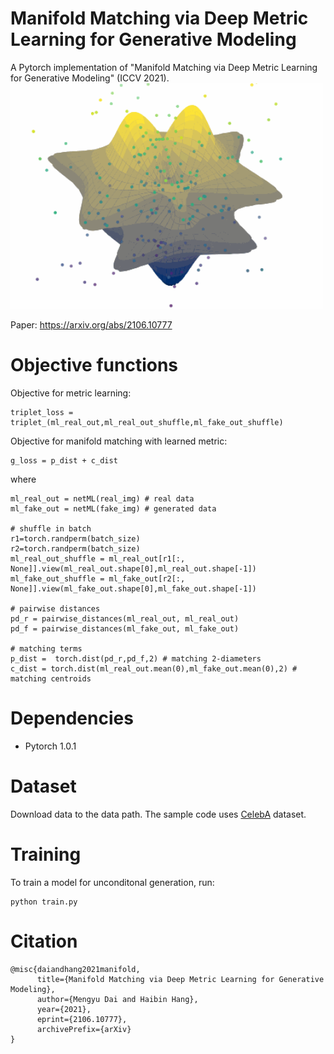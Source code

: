 # Manifold Matching via Deep Metric Learning for Generative Modeling
A Pytorch implementation of "Manifold Matching via Deep Metric Learning for Generative Modeling" (ICCV 2021). 
<img src="/images/noise_sphere.gif" width="500">

Paper: https://arxiv.org/abs/2106.10777

# Objective functions
Objective for metric learning:
```
triplet_loss = triplet_(ml_real_out,ml_real_out_shuffle,ml_fake_out_shuffle)
```
Objective for manifold matching with learned metric:
```
g_loss = p_dist + c_dist 
```
where 
```
ml_real_out = netML(real_img) # real data
ml_fake_out = netML(fake_img) # generated data 

# shuffle in batch
r1=torch.randperm(batch_size)
r2=torch.randperm(batch_size)
ml_real_out_shuffle = ml_real_out[r1[:, None]].view(ml_real_out.shape[0],ml_real_out.shape[-1])
ml_fake_out_shuffle = ml_fake_out[r2[:, None]].view(ml_fake_out.shape[0],ml_fake_out.shape[-1])

# pairwise distances 
pd_r = pairwise_distances(ml_real_out, ml_real_out) 
pd_f = pairwise_distances(ml_fake_out, ml_fake_out)
 
# matching terms 
p_dist =  torch.dist(pd_r,pd_f,2) # matching 2-diameters             
c_dist = torch.dist(ml_real_out.mean(0),ml_fake_out.mean(0),2) # matching centroids  
```

# Dependencies
- Pytorch 1.0.1

# Dataset
Download data to the data path. The sample code uses [CelebA](https://mmlab.ie.cuhk.edu.hk/projects/CelebA.html) dataset.

# Training
To train a model for unconditonal generation, run:

```
python train.py
```

# Citation
```
@misc{daiandhang2021manifold,
      title={Manifold Matching via Deep Metric Learning for Generative Modeling}, 
      author={Mengyu Dai and Haibin Hang},
      year={2021},
      eprint={2106.10777},
      archivePrefix={arXiv}
}
```
